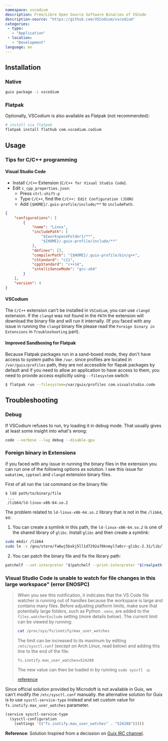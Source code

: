 ```yaml
---
namespace: vscodium
description: Free/Libre Open Source Software Binaries of VSCode
description-source: "https://github.com/VSCodium/vscodium"
categories:
 - type:
   - "Application"
 - location:
   - "Development"
language: en
---
```


## Installation

### Native

```bash
guix package -i vscodium
```

### Flatpak

Optionally, VSCodium is also available as Flatpak (not recommended):

```bash
# install via flatpak
flatpak install flathub com.vscodium.codium
```

## Usage

### Tips for C/C++ programming

#### Visual Studio Code

* Install `C/C++` Extension (`C/C++ for Visual Studio Code`).
* Edit `c_cpp_properties.json`:
  - Press `ctrl-shift-p`
  - Type `C/C++`, find the `C/C++: Edit Configuration (JSON)`
  - Add `{$HOME}/.guix-profile/include/**` to `includePath`.

```json
{
    "configurations": [
        {
            "name": "Linux",
            "includePath": [
                "${workspaceFolder}/**",
                "${HOME}/.guix-profile/include/**"
            ],
            "defines": [],
            "compilerPath": "{$HOME}/.guix-profile/bin/g++",
            "cStandard": "c11",
            "cppStandard": "c++14",
            "intelliSenseMode": "gcc-x64"
        }
    ],
    "version": 4
}
```

#### VSCodium

The `C/C++` extension can't be installed in `VSCodium`, you can use `clangd` extension. If the `clangd` was not found in the `PATH` the extension will download the binary file and will run it internally. (If you faced with any issue in running the `clangd` binary file please read the `Foreign binary in Extensions` in `Troubleshooting` part).

#### Improved Sandboxing for Flatpak

Because Flatpak packages run in a sand-boxed mode, they don't have access to system paths like `/var`. since profiles are located in `/var/guix/profiles` path, they are not accessible for flapak packages by default and if you need to allow an application to have access to them, you need to provide access explicitly using `--filesystem` switch:

```bash
$ flatpak run --filesystem=/var/guix/profiles com.visualstudio.code
```

## Troubleshooting

### Debug

If VSCodium refuses to run, try loading it in debug mode. That usually gives at least some insight into what's wrong:

```bash
code --verbose --log debug --disable-gpu
```

### Foreign binary in Extensions

if you faced with any issue in running the binary files in the extension you can run one of the following options as solution. I see this issue for `wakatime`, `cpptool` and `clangd` extension binary files.

First of all run the `ldd` command on the binary file:

```bash
$ ldd path/to/binary/file
 ...
 /lib64/ld-linux-x86-64.so.2
```

The problem related to `ld-linux-x86-64.so.2` library that is not in the `/lib64`, so:

1. You can create a symlink in this path, the `ld-linux-x86-64.so.2` is one of the shared library of `glibc`. Install `glibc` and then create a symlink:

```bash
sudo mkdir /lib64
sudo ln -s /gnu/store/fa6wj5bxkj5ll1d7292a70knmyl7a0cr-glibc-2.31/lib/ld-linux-x86-64.so.2 /lib64/
```

2. You can patch the binary file and fix the library path:

```bash
patchelf --set-interpreter "$(patchelf --print-interpreter "$(realpath  "$(which sh)")")" path/to/binary/file
```

### Visual Studio Code is unable to watch for file changes in this large workspace" (error ENOSPC)

> When you see this notification, it indicates that the VS Code file watcher is 
> running out of handles because the workspace is large and contains many files. 
> Before adjusting platform limits, make sure that potentially large folders, 
> such as Python `.venv`, are added to the `files.watcherExclude` setting 
> (more details below). The current limit can be viewed by running:
> 
> ```bash
> cat /proc/sys/fs/inotify/max_user_watches
> ```
> 
> The limit can be increased to its maximum by editing `/etc/sysctl.conf` (except 
> on Arch Linux, read below) and adding this line to the end of the file:
> 
> ```
> fs.inotify.max_user_watches=524288
> ```
> 
> The new value can then be loaded in by running `sudo sysctl -p`.
> 
> [reference](https://code.visualstudio.com/docs/setup/linux#_visual-studio-code-is-unable-to-watch-for-file-changes-in-this-large-workspace-error-enospc)


Since official solution provided by Microdoft is not available in Guix,
we can't modify the `/etc/sysctl.conf` manually. the alternative solution for Guix is to use `sysctl-service-type` instead and set custom value for `fs.inotify.max_user_watches`
parameter.

```scheme
(service sysctl-service-type
  (sysctl-configuration
    (settings '(("fs.inotify.max_user_watches" . "524288")))))
```

**Reference**: Solution Inspired from a decission on [Guix IRC channel](http://logs.guix.gnu.org/guix/2019-09-10.log#112721).